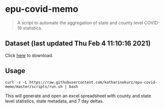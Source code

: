 # epu-covid-memo

> A script to automate the aggregation of state and county level COVID-19 statistics.

<!-- tmpl start -->

## Dataset (last updated Thu Feb  4 11:10:16 2021)

Click [here](https://covid-artifacts.s3.amazonaws.com/records/2021-2-4-111015-covid_artifact.xls) to download.

<!-- tmpl end -->

## Usage

```
curl -s -L https://raw.githubusercontent.com/katharinekurz/epu-covid-memo/master/scripts/run.sh | bash
```

This will generate and open an excel spreadsheet with county and state level statistics, state metadata, and 7 day deltas.